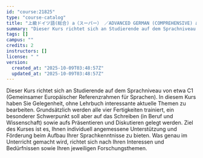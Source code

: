 ```yaml
---
id: "course:21825"
type: "course-catalog"
title: "上級ドイツ語(総合) a（スーパー） ／ADVANCED GERMAN (COMPREHENSIVE) a"
summary: "Dieser Kurs richtet sich an Studierende auf dem Sprachniveau von etwa C1 (Gemeinsamer Europäischer Referenzrahmen für Sp…"
tags: []
campus: ""
credits: 2
instructors: []
license: " "
version:
  created_at: "2025-10-09T03:48:57Z"
  updated_at: "2025-10-09T03:48:57Z"
---
```


Dieser Kurs richtet sich an Studierende auf dem Sprachniveau von etwa C1 (Gemeinsamer Europäischer Referenzrahmen für Sprachen). In diesem Kurs haben Sie Gelegenheit, ohne Lehrbuch interessante aktuelle Themen zu bearbeiten. Grundsätzlich werden alle vier Fertigkeiten trainiert, ein besonderer Schwerpunkt soll aber auf das Schreiben (in Beruf und Wissenschaft) sowie aufs Präsentieren und Diskutieren gelegt werden. Ziel des Kurses ist es, Ihnen individuell angemessene Unterstützung und Förderung beim Aufbau Ihrer Sprachkenntnisse zu bieten. Was genau im Unterricht gemacht wird, richtet sich nach Ihren Interessen und Bedürfnissen sowie Ihren jeweiligen Forschungsthemen.

